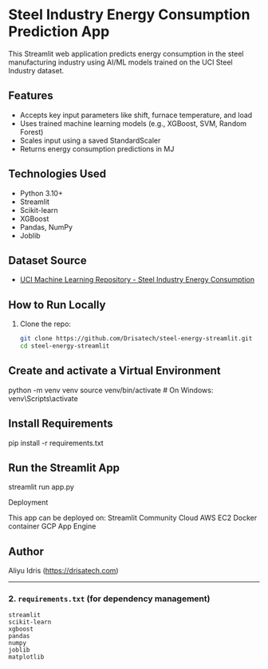# Steel Industry Energy Consumption Prediction App

This Streamlit web application predicts energy consumption in the steel manufacturing industry using AI/ML models trained on the UCI Steel Industry dataset.

## Features

- Accepts key input parameters like shift, furnace temperature, and load
- Uses trained machine learning models (e.g., XGBoost, SVM, Random Forest)
- Scales input using a saved StandardScaler
- Returns energy consumption predictions in MJ

## Technologies Used

- Python 3.10+
- Streamlit
- Scikit-learn
- XGBoost
- Pandas, NumPy
- Joblib

## Dataset Source

- [UCI Machine Learning Repository - Steel Industry Energy Consumption](https://archive.ics.uci.edu/dataset/851)

## How to Run Locally

1. Clone the repo:
   ```bash
   git clone https://github.com/Drisatech/steel-energy-streamlit.git
   cd steel-energy-streamlit

## Create and activate a Virtual Environment 
python -m venv venv
source venv/bin/activate  # On Windows: venv\Scripts\activate

## Install Requirements
pip install -r requirements.txt

## Run the Streamlit App
streamlit run app.py

Deployment

This app can be deployed on:
Streamlit Community Cloud
AWS EC2
Docker container
GCP App Engine

## Author

Aliyu Idris
(https://drisatech.com)

---

### **2. `requirements.txt`** (for dependency management)

```text
streamlit
scikit-learn
xgboost
pandas
numpy
joblib
matplotlib
